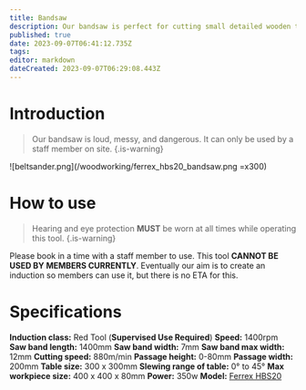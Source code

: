 ```yaml
---
title: Bandsaw
description: Our bandsaw is perfect for cutting small detailed wooden things.
published: true
date: 2023-09-07T06:41:12.735Z
tags: 
editor: markdown
dateCreated: 2023-09-07T06:29:08.443Z
---
```


# Introduction
> Our bandsaw is loud, messy, and dangerous. It can only be used by a staff member on site.
{.is-warning}

![beltsander.png](/woodworking/ferrex_hbs20_bandsaw.png =x300)

# How to use
> Hearing and eye protection **MUST** be worn at all times while operating this tool.
{.is-warning}

Please book in a time with a staff member to use. This tool **CANNOT BE USED BY MEMBERS CURRENTLY**. Eventually our aim is to create an induction so members can use it, but there is no ETA for this.

# Specifications
**Induction class:** Red Tool (**Supervised Use Required**)
**Speed:** 1400rpm
**Saw band length:** 1400mm
**Saw band width:** 7mm
**Saw band max width:** 12mm
**Cutting speed:** 880m/min
**Passage height:** 0-80mm
**Passage width:** 200mm
**Table size:** 300 x 300mm
**Slewing range of table:** 0° to 45°
**Max workpiece size:** 400 x 400 x 80mm
**Power:** 350w
**Model:** [Ferrex HBS20](/woodworking/ferrex_hbs20_bandsaw.pdf)
